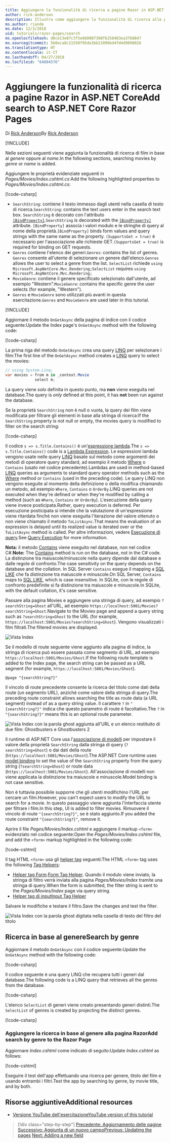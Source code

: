 ```yaml
---
title: Aggiungere la funzionalità di ricerca a pagine Razor in ASP.NET Core
author: rick-anderson
description: Illustra come aggiungere la funzionalità di ricerca alle pagine Razor di ASP.NET Core
ms.author: riande
ms.date: 12/3/2018
uid: tutorials/razor-pages/search
ms.openlocfilehash: d0ce13e87c3f5e66008f308f6258403ea37b8847
ms.sourcegitcommit: 5b0eca8c21550f95de3bb21096bd4fd4d9098026
ms.translationtype: HT
ms.contentlocale: it-IT
ms.lasthandoff: 04/27/2019
ms.locfileid: "64884576"
---
```

# <a name="add-search-to-aspnet-core-razor-pages"></a><span data-ttu-id="bfbc7-103">Aggiungere la funzionalità di ricerca a pagine Razor in ASP.NET Core</span><span class="sxs-lookup"><span data-stu-id="bfbc7-103">Add search to ASP.NET Core Razor Pages</span></span>

<span data-ttu-id="bfbc7-104">Di [Rick Anderson](https://twitter.com/RickAndMSFT)</span><span class="sxs-lookup"><span data-stu-id="bfbc7-104">By [Rick Anderson](https://twitter.com/RickAndMSFT)</span></span>

[!INCLUDE[](~/includes/rp/download.md)]

<span data-ttu-id="bfbc7-105">Nelle sezioni seguenti viene aggiunta la funzionalità di ricerca di film in base al *genere* oppure al *nome*.</span><span class="sxs-lookup"><span data-stu-id="bfbc7-105">In the following sections, searching movies by *genre* or *name* is added.</span></span>

<span data-ttu-id="bfbc7-106">Aggiungere le proprietà evidenziate seguenti in *Pages/Movies/Index.cshtml.cs*:</span><span class="sxs-lookup"><span data-stu-id="bfbc7-106">Add the following highlighted properties to *Pages/Movies/Index.cshtml.cs*:</span></span>

[!code-csharp[](razor-pages-start/sample/RazorPagesMovie22/Pages/Movies/Index.cshtml.cs?name=snippet_newProps&highlight=11-999)]

* <span data-ttu-id="bfbc7-107">`SearchString`: contiene il testo immesso dagli utenti nella casella di testo di ricerca.</span><span class="sxs-lookup"><span data-stu-id="bfbc7-107">`SearchString`: contains the text users enter in the search text box.</span></span> <span data-ttu-id="bfbc7-108">`SearchString` è decorato con l'attributo [`[BindProperty]`](/dotnet/api/microsoft.aspnetcore.mvc.bindpropertyattribute).</span><span class="sxs-lookup"><span data-stu-id="bfbc7-108">`SearchString` is decorated with the [`[BindProperty]`](/dotnet/api/microsoft.aspnetcore.mvc.bindpropertyattribute) attribute.</span></span> <span data-ttu-id="bfbc7-109">`[BindProperty]` associa i valori modulo e le stringhe di query al nome della proprietà.</span><span class="sxs-lookup"><span data-stu-id="bfbc7-109">`[BindProperty]` binds form values and query strings with the same name as the property.</span></span> <span data-ttu-id="bfbc7-110">`(SupportsGet = true)` è necessario per l'associazione alle richieste GET.</span><span class="sxs-lookup"><span data-stu-id="bfbc7-110">`(SupportsGet = true)` is required for binding on GET requests.</span></span>
* <span data-ttu-id="bfbc7-111">`Genres` contiene l'elenco dei generi.</span><span class="sxs-lookup"><span data-stu-id="bfbc7-111">`Genres`: contains the list of genres.</span></span> <span data-ttu-id="bfbc7-112">`Genres` consente all'utente di selezionare un genere dall'elenco.</span><span class="sxs-lookup"><span data-stu-id="bfbc7-112">`Genres` allows the user to select a genre from the list.</span></span> <span data-ttu-id="bfbc7-113">`SelectList` richiede `using Microsoft.AspNetCore.Mvc.Rendering;`</span><span class="sxs-lookup"><span data-stu-id="bfbc7-113">`SelectList` requires `using Microsoft.AspNetCore.Mvc.Rendering;`</span></span>
* <span data-ttu-id="bfbc7-114">`MovieGenre`: contiene il genere specificato selezionato dall'utente, ad esempio "Western".</span><span class="sxs-lookup"><span data-stu-id="bfbc7-114">`MovieGenre`: contains the specific genre the user selects (for example, "Western").</span></span>
* <span data-ttu-id="bfbc7-115">`Genres` e `MovieGenre` sono utilizzati più avanti in questa esercitazione.</span><span class="sxs-lookup"><span data-stu-id="bfbc7-115">`Genres` and `MovieGenre` are used later in this tutorial.</span></span>

[!INCLUDE[](~/includes/bind-get.md)]

<span data-ttu-id="bfbc7-116">Aggiornare il metodo `OnGetAsync` della pagina di indice con il codice seguente:</span><span class="sxs-lookup"><span data-stu-id="bfbc7-116">Update the Index page's `OnGetAsync` method with the following code:</span></span>

[!code-csharp[](razor-pages-start/sample/RazorPagesMovie22/Pages/Movies/Index.cshtml.cs?name=snippet_1stSearch)]

<span data-ttu-id="bfbc7-117">La prima riga del metodo `OnGetAsync` crea una query [LINQ](/dotnet/csharp/programming-guide/concepts/linq/) per selezionare i film:</span><span class="sxs-lookup"><span data-stu-id="bfbc7-117">The first line of the `OnGetAsync` method creates a [LINQ](/dotnet/csharp/programming-guide/concepts/linq/) query to select the movies:</span></span>

```csharp
// using System.Linq;
var movies = from m in _context.Movie
             select m;
```

<span data-ttu-id="bfbc7-118">La query viene *solo* definita in questo punto, ma **non** viene eseguita nel database.</span><span class="sxs-lookup"><span data-stu-id="bfbc7-118">The query is *only* defined at this point, it has **not** been run against the database.</span></span>

<span data-ttu-id="bfbc7-119">Se la proprietà `SearchString` non è null o vuota, la query dei film viene modificata per filtrare gli elementi in base alla stringa di ricerca:</span><span class="sxs-lookup"><span data-stu-id="bfbc7-119">If the `SearchString` property is not null or empty, the movies query is modified to filter on the search string:</span></span>

[!code-csharp[](razor-pages-start/sample/RazorPagesMovie22/Pages/Movies/Index.cshtml.cs?name=snippet_SearchNull)]

<span data-ttu-id="bfbc7-120">Il codice `s => s.Title.Contains()` è un'[espressione lambda](/dotnet/csharp/programming-guide/statements-expressions-operators/lambda-expressions).</span><span class="sxs-lookup"><span data-stu-id="bfbc7-120">The `s => s.Title.Contains()` code is a [Lambda Expression](/dotnet/csharp/programming-guide/statements-expressions-operators/lambda-expressions).</span></span> <span data-ttu-id="bfbc7-121">Le espressioni lambda vengono usate nelle query [LINQ](/dotnet/csharp/programming-guide/concepts/linq/) basate sul metodo come argomenti dei metodi di operatore query standard, ad esempio il metodo [Where](/dotnet/csharp/programming-guide/concepts/linq/query-syntax-and-method-syntax-in-linq) o `Contains` (usato nel codice precedente).</span><span class="sxs-lookup"><span data-stu-id="bfbc7-121">Lambdas are used in method-based [LINQ](/dotnet/csharp/programming-guide/concepts/linq/) queries as arguments to standard query operator methods such as the [Where](/dotnet/csharp/programming-guide/concepts/linq/query-syntax-and-method-syntax-in-linq) method or `Contains` (used in the preceding code).</span></span> <span data-ttu-id="bfbc7-122">Le query LINQ non vengono eseguite al momento della definizione o della modifica chiamando un metodo, ad esempio `Where`, `Contains` o `OrderBy`.</span><span class="sxs-lookup"><span data-stu-id="bfbc7-122">LINQ queries are not executed when they're defined or when they're modified by calling a method (such as `Where`, `Contains`  or `OrderBy`).</span></span> <span data-ttu-id="bfbc7-123">L'esecuzione della query viene invece posticipata.</span><span class="sxs-lookup"><span data-stu-id="bfbc7-123">Rather, query execution is deferred.</span></span> <span data-ttu-id="bfbc7-124">Per esecuzione posticipata si intende che la valutazione di un'espressione viene ritardata finché non viene eseguita l'iterazione del valore ottenuto o non viene chiamato il metodo `ToListAsync`.</span><span class="sxs-lookup"><span data-stu-id="bfbc7-124">That means the evaluation of an expression is delayed until its realized value is iterated over or the `ToListAsync` method is called.</span></span> <span data-ttu-id="bfbc7-125">Per altre informazioni, vedere [Esecuzione di query](/dotnet/framework/data/adonet/ef/language-reference/query-execution).</span><span class="sxs-lookup"><span data-stu-id="bfbc7-125">See [Query Execution](/dotnet/framework/data/adonet/ef/language-reference/query-execution) for more information.</span></span>

<span data-ttu-id="bfbc7-126">**Nota:** il metodo [Contains](/dotnet/api/system.data.objects.dataclasses.entitycollection-1.contains) viene eseguito nel database, non nel codice C#.</span><span class="sxs-lookup"><span data-stu-id="bfbc7-126">**Note:** The [Contains](/dotnet/api/system.data.objects.dataclasses.entitycollection-1.contains) method is run on the database, not in the C# code.</span></span> <span data-ttu-id="bfbc7-127">La distinzione tra maiuscole/minuscole nella query dipende dal database e dalle regole di confronto.</span><span class="sxs-lookup"><span data-stu-id="bfbc7-127">The case sensitivity on the query depends on the database and the collation.</span></span> <span data-ttu-id="bfbc7-128">In SQL Server `Contains` esegue il mapping a [SQL LIKE](/sql/t-sql/language-elements/like-transact-sql) che fa distinzione tra maiuscole e minuscole.</span><span class="sxs-lookup"><span data-stu-id="bfbc7-128">On SQL Server, `Contains` maps to [SQL LIKE](/sql/t-sql/language-elements/like-transact-sql), which is case insensitive.</span></span> <span data-ttu-id="bfbc7-129">In SQLite, con le regole di confronto predefinite si fa distinzione tra maiuscole e minuscole.</span><span class="sxs-lookup"><span data-stu-id="bfbc7-129">In SQLite, with the default collation, it's case sensitive.</span></span>

<span data-ttu-id="bfbc7-130">Passare alla pagina Movies e aggiungere una stringa di query, ad esempio `?searchString=Ghost` all'URL, ad esempio `https://localhost:5001/Movies?searchString=Ghost`.</span><span class="sxs-lookup"><span data-stu-id="bfbc7-130">Navigate to the Movies page and append a query string such as `?searchString=Ghost` to the URL (for example, `https://localhost:5001/Movies?searchString=Ghost`).</span></span> <span data-ttu-id="bfbc7-131">Vengono visualizzati i film filtrati.</span><span class="sxs-lookup"><span data-stu-id="bfbc7-131">The filtered movies are displayed.</span></span>

![Vista Index](search/_static/ghost.png)

<span data-ttu-id="bfbc7-133">Se il modello di route seguente viene aggiunto alla pagina di indice, la stringa di ricerca può essere passata come segmento di URL, ad esempio `https://localhost:5001/Movies/Ghost`.</span><span class="sxs-lookup"><span data-stu-id="bfbc7-133">If the following route template is added to the Index page, the search string can be passed as a URL segment (for example, `https://localhost:5001/Movies/Ghost`).</span></span>

```cshtml
@page "{searchString?}"
```

<span data-ttu-id="bfbc7-134">Il vincolo di route precedente consente la ricerca del titolo come dati della route (un segmento URL), anziché come valore della stringa di query.</span><span class="sxs-lookup"><span data-stu-id="bfbc7-134">The preceding route constraint allows searching the title as route data (a URL segment) instead of as a query string value.</span></span>  <span data-ttu-id="bfbc7-135">Il carattere `?` in `"{searchString?}"` indica che questo parametro di route è facoltativo.</span><span class="sxs-lookup"><span data-stu-id="bfbc7-135">The `?` in `"{searchString?}"` means this is an optional route parameter.</span></span>

![Vista Index con la parola ghost aggiunta all'URL e un elenco restituito di due film: Ghostbusters e Ghostbusters 2](search/_static/g2.png)

<span data-ttu-id="bfbc7-137">Il runtime di ASP.NET Core usa l'[associazione di modelli](xref:mvc/models/model-binding) per impostare il valore della proprietà `SearchString` dalla stringa di query (`?searchString=Ghost`) o dai dati della route (`https://localhost:5001/Movies/Ghost`).</span><span class="sxs-lookup"><span data-stu-id="bfbc7-137">The ASP.NET Core runtime uses [model binding](xref:mvc/models/model-binding) to set the value of the `SearchString` property from the query string (`?searchString=Ghost`) or route data (`https://localhost:5001/Movies/Ghost`).</span></span> <span data-ttu-id="bfbc7-138">All'associazione di modelli non viene applicata la distinzione tra maiuscole e minuscole.</span><span class="sxs-lookup"><span data-stu-id="bfbc7-138">Model binding is not case sensitive.</span></span>

<span data-ttu-id="bfbc7-139">Non è tuttavia possibile supporre che gli utenti modifichino l'URL per cercare un film.</span><span class="sxs-lookup"><span data-stu-id="bfbc7-139">However, you can't expect users to modify the URL to search for a movie.</span></span> <span data-ttu-id="bfbc7-140">In questo passaggio viene aggiunta l'interfaccia utente per filtrare i film.</span><span class="sxs-lookup"><span data-stu-id="bfbc7-140">In this step, UI is added to filter movies.</span></span> <span data-ttu-id="bfbc7-141">Rimuovere il vincolo di route `"{searchString?}"`, se è stato aggiunto.</span><span class="sxs-lookup"><span data-stu-id="bfbc7-141">If you added the route constraint `"{searchString?}"`, remove it.</span></span>

<span data-ttu-id="bfbc7-142">Aprire il file *Pages/Movies/Index.cshtml* e aggiungere il markup `<form>` evidenziato nel codice seguente:</span><span class="sxs-lookup"><span data-stu-id="bfbc7-142">Open the *Pages/Movies/Index.cshtml* file, and add the `<form>` markup highlighted in the following code:</span></span>

[!code-cshtml[](razor-pages-start/sample/RazorPagesMovie22/Pages/Movies/Index2.cshtml?highlight=14-19&range=1-22)]

<span data-ttu-id="bfbc7-143">Il tag HTML `<form>` usa gli [helper tag](xref:mvc/views/tag-helpers/intro) seguenti:</span><span class="sxs-lookup"><span data-stu-id="bfbc7-143">The HTML `<form>` tag uses the following [Tag Helpers](xref:mvc/views/tag-helpers/intro):</span></span>

* <span data-ttu-id="bfbc7-144">[Helper tag Form](xref:mvc/views/working-with-forms#the-form-tag-helper).</span><span class="sxs-lookup"><span data-stu-id="bfbc7-144">[Form Tag Helper](xref:mvc/views/working-with-forms#the-form-tag-helper).</span></span> <span data-ttu-id="bfbc7-145">Quando il modulo viene inviato, la stringa di filtro verrà inviata alla pagina *Pages/Movies/Index* tramite una stringa di query.</span><span class="sxs-lookup"><span data-stu-id="bfbc7-145">When the form is submitted, the filter string is sent to the *Pages/Movies/Index* page via query string.</span></span>
* [<span data-ttu-id="bfbc7-146">Helper tag di input</span><span class="sxs-lookup"><span data-stu-id="bfbc7-146">Input Tag Helper</span></span>](xref:mvc/views/working-with-forms#the-input-tag-helper)

<span data-ttu-id="bfbc7-147">Salvare le modifiche e testare il filtro.</span><span class="sxs-lookup"><span data-stu-id="bfbc7-147">Save the changes and test the filter.</span></span>

![Vista Index con la parola ghost digitata nella casella di testo del filtro del titolo](search/_static/filter.png)

## <a name="search-by-genre"></a><span data-ttu-id="bfbc7-149">Ricerca in base al genere</span><span class="sxs-lookup"><span data-stu-id="bfbc7-149">Search by genre</span></span>

<span data-ttu-id="bfbc7-150">Aggiornare il metodo `OnGetAsync` con il codice seguente:</span><span class="sxs-lookup"><span data-stu-id="bfbc7-150">Update the `OnGetAsync` method with the following code:</span></span>

[!code-csharp[](razor-pages-start/sample/RazorPagesMovie22/Pages/Movies/Index.cshtml.cs?name=snippet_SearchGenre)]

<span data-ttu-id="bfbc7-151">Il codice seguente è una query LINQ che recupera tutti i generi dal database.</span><span class="sxs-lookup"><span data-stu-id="bfbc7-151">The following code is a LINQ query that retrieves all the genres from the database.</span></span>

[!code-csharp[](razor-pages-start/sample/RazorPagesMovie22/Pages/Movies/Index.cshtml.cs?name=snippet_LINQ)]

<span data-ttu-id="bfbc7-152">L'elenco `SelectList` di generi viene creato presentando generi distinti.</span><span class="sxs-lookup"><span data-stu-id="bfbc7-152">The `SelectList` of genres is created by projecting the distinct genres.</span></span>

[!code-csharp[](razor-pages-start/sample/RazorPagesMovie22/Pages/Movies/Index.cshtml.cs?name=snippet_SelectList)]

### <a name="add-search-by-genre-to-the-razor-page"></a><span data-ttu-id="bfbc7-153">Aggiungere la ricerca in base al genere alla pagina Razor</span><span class="sxs-lookup"><span data-stu-id="bfbc7-153">Add search by genre to the Razor Page</span></span>

<span data-ttu-id="bfbc7-154">Aggiornare *Index.cshtml* come indicato di seguito:</span><span class="sxs-lookup"><span data-stu-id="bfbc7-154">Update *Index.cshtml* as follows:</span></span>

[!code-cshtml[](razor-pages-start/sample/RazorPagesMovie22/Pages/Movies/IndexFormGenreNoRating.cshtml?highlight=16-18&range=1-26)]

<span data-ttu-id="bfbc7-155">Eseguire il test dell'app effettuando una ricerca per genere, titolo del film e usando entrambi i filtri.</span><span class="sxs-lookup"><span data-stu-id="bfbc7-155">Test the app by searching by genre, by movie title, and by both.</span></span>

## <a name="additional-resources"></a><span data-ttu-id="bfbc7-156">Risorse aggiuntive</span><span class="sxs-lookup"><span data-stu-id="bfbc7-156">Additional resources</span></span>

* [<span data-ttu-id="bfbc7-157">Versione YouTube dell'esercitazione</span><span class="sxs-lookup"><span data-stu-id="bfbc7-157">YouTube version of this tutorial</span></span>](https://youtu.be/4B6pHtdyo08)

> [!div class="step-by-step"]
> <span data-ttu-id="bfbc7-158">[Precedente: Aggiornamento delle pagine](xref:tutorials/razor-pages/da1)
> [Successivo: Aggiunta di un nuovo campo](xref:tutorials/razor-pages/new-field)</span><span class="sxs-lookup"><span data-stu-id="bfbc7-158">[Previous: Updating the pages](xref:tutorials/razor-pages/da1)
[Next: Adding a new field](xref:tutorials/razor-pages/new-field)</span></span>
